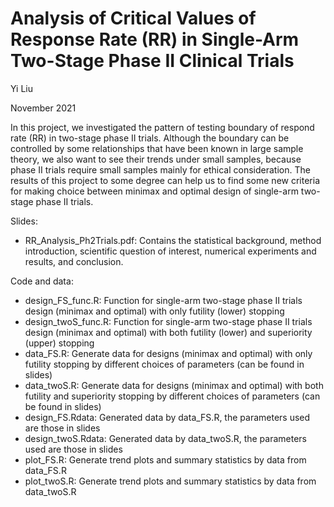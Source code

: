 # Analysis of Critical Values of Response Rate (RR) in Single-Arm Two-Stage Phase II Clinical Trials

Yi Liu 

November 2021

In this project, we investigated the pattern of testing boundary of respond rate (RR) in two-stage phase II trials. Although the boundary can be controlled by some relationships
that have been known in large sample theory, we also want to see their trends under small samples, because phase II trials require small samples mainly for ethical consideration.
The results of this project to some degree can help us to find some new criteria for making choice between minimax and optimal design of single-arm two-stage phase II trials.

Slides:
- RR_Analysis_Ph2Trials.pdf: Contains the statistical background, method introduction, scientific question of interest, numerical experiments and results, and conclusion. 

Code and data: 
- design_FS_func.R: Function for single-arm two-stage phase II trials design (minimax and optimal) with only futility (lower) stopping
- design_twoS_func.R: Function for single-arm two-stage phase II trials design (minimax and optimal) with both futility (lower) and superiority (upper) stopping
- data_FS.R: Generate data for designs (minimax and optimal) with only futility stopping by different choices of parameters (can be found in slides)
- data_twoS.R: Generate data for designs (minimax and optimal) with both futility and superiority stopping by different choices of parameters (can be found in slides)
- design_FS.Rdata: Generated data by data_FS.R, the parameters used are those in slides
- design_twoS.Rdata: Generated data by data_twoS.R, the parameters used are those in slides
- plot_FS.R: Generate trend plots and summary statistics by data from data_FS.R
- plot_twoS.R: Generate trend plots and summary statistics by data from data_twoS.R
